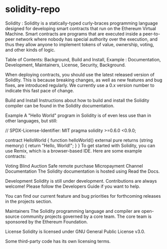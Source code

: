 # solidity-repo
Solidity :
Solidity is a statically-typed curly-braces programming language designed for developing smart contracts that run on the Ethereum Virtual Machine. Smart contracts are programs that are executed inside a peer-to-peer network where nobody has special authority over the execution, and thus they allow anyone to implement tokens of value, ownership, voting, and other kinds of logic.

Table of Contents:
Background,
Build and Install,
Example :
Documentation,
Development,
Maintainers,
License,
Security,
Background.

When deploying contracts, you should use the latest released version of Solidity. This is because breaking changes, as well as new features and bug fixes, are introduced regularly. We currently use a 0.x version number to indicate this fast pace of change.

Build and Install
Instructions about how to build and install the Solidity compiler can be found in the Solidity documentation.

Example
A "Hello World" program in Solidity is of even less use than in other languages, but still:

// SPDX-License-Identifier: MIT
pragma solidity >=0.6.0 <0.9.0;

contract HelloWorld 
{
    function helloWorld() external pure returns (string memory) 
    {
        return "Hello, World!";
    }
}
To get started with Solidity, you can use Remix, which is a browser-based IDE. Here are some example contracts:

Voting
Blind Auction
Safe remote purchase
Micropayment Channel
Documentation
The Solidity documentation is hosted using Read the Docs.

Development
Solidity is still under development. Contributions are always welcome! Please follow the Developers Guide if you want to help.

You can find our current feature and bug priorities for forthcoming releases in the projects section.

Maintainers
The Solidity programming language and compiler are open-source community projects governed by a core team. The core team is sponsored by the Ethereum Foundation.

License
Solidity is licensed under GNU General Public License v3.0.

Some third-party code has its own licensing terms.


